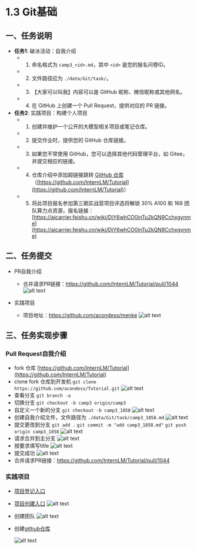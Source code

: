 # 1.3 Git基础

## 一、任务说明

- **任务1**: 破冰活动：自我介绍
    - 1. 命名格式为 `camp3_<id>.md`，其中 `<id>` 是您的报名问卷ID。
    - 2. 文件路径应为 `./data/Git/task/`。
    - 3. 【大家可以叫我】内容可以是 GitHub 昵称、微信昵称或其他网名。
    - 4. 在 GitHub 上创建一个 Pull Request，提供对应的 PR 链接。
- **任务2**: 实践项目：构建个人项目
    - 1. 创建并维护一个公开的大模型相关项目或笔记仓库。
    - 2. 提交作业时，提供您的 GitHub 仓库链接。
    - 3. 如果您不常使用 GitHub，您可以选择其他代码管理平台，如 Gitee，并提交相应的链接。
    - 4. 仓库介绍中添加超链接跳转 [GitHub 仓库](https://github.com/InternLM/Tutorial)（<u>[https://github.com/InternLM/Tutorial](https://github.com/InternLM/Tutorial)</u>）
    - 5. 将此项目报名参加第三期实战营项目评选将解锁 30% A100 和 168 团队算力点资源，报名链接：[https://aicarrier.feishu.cn/wiki/DjY6whCO0inTu2kQN9Cchxgynme](https://aicarrier.feishu.cn/wiki/DjY6whCO0inTu2kQN9Cchxgynme)

## 二、任务提交
- PR自我介绍
    - 合并请求PR链接：https://github.com/InternLM/Tutorial/pull/1044
    ![alt text](image-29.png)

- 实践项目
    - 项目地址：https://github.com/acondess/menke
    ![alt text](image-33.png)



## 三、任务实现步骤

###  Pull Request自我介绍

- fork 仓库 [https://github.com/InternLM/Tutorial](https://github.com/InternLM/Tutorial)
- clone fork 仓库到开发机 `git clone https://github.com/acondess/Tutorial.git`
![alt text](image-23.png)
- 查看分支 `git branch -a`
- 切换分支 `git checkout -b camp3 origin/camp3`
- 自定义一个新的分支 `git checkout -b camp3_1858`
![alt text](image-24.png)
- 创建自我介绍文件，文件路径为 `./data/Git/task/camp3_1858.md`
![alt text](image-25.png)
- 提交更改到分支    `git add .` `git commit -m "add camp3_1858.md"` `git push origin camp3_1858`
![alt text](image-26.png)
- 请求合并到主分支 
![alt text](image-27.png)
- 按要求填写title
![alt text](image-28.png)
- 提交成功
![alt text](image-29.png)
- 合并请求PR链接：https://github.com/InternLM/Tutorial/pull/1044

### 实践项目

- [项目登记入口](https://aicarrier.feishu.cn/share/base/form/shrcnZAhJeT6PYxhkvRxCnPljkf)

- [项目创建入口](https://github.com/InternLM/Tutorial/discussions/categories/project)
    ![alt text](image-30.png)

- 创建团队
    ![alt text](image-31.png)

- 创建[github仓库](https://github.com/acondess/menke)
 
    ![alt text](image-32.png)